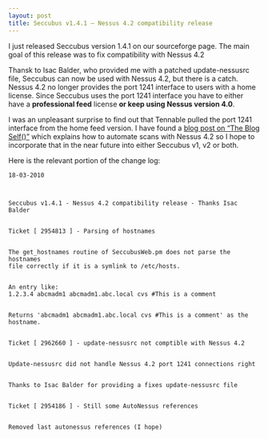 ```yaml
---
layout: post
title: Seccubus v1.4.1 – Nessus 4.2 compatibility release
---
```

I just released Seccubus version 1.4.1 on our sourceforge page. The main goal
of this release was to fix compatibility with Nessus 4.2

Thansk to Isac Balder, who provided me with a patched update-nessusrc file,
Seccubus can now be used with Nessus 4.2, but there is a catch. Nessus 4.2 no
longer provides the port 1241 interface to users with a home license. Since
Seccubus uses the port 1241 interface you have to either have a **professional
feed** license **or keep using Nessus version 4.0**.

I was an unpleasant surprise to find out that Tennable pulled the port 1241
interface from the home feed version. I have found a [blog post on “The Blog
Self()”](http://blog.upbeat.fr/post/407107943/automating-scans-on-nessus-4-2)
which explains how to automate scans with Nessus 4.2 so I hope to incorporate
that in the near future into either Seccubus v1, v2 or both.

Here is the relevant portion of the change log:

    
    
    18-03-2010
    
    
      
    Seccubus v1.4.1 - Nessus 4.2 compatibility release - Thanks Isac Balder
    
    
    Ticket [ 2954813 ] - Parsing of hostnames
    
    
    The get_hostnames routine of SeccubusWeb.pm does not parse the hostnames  
    file correctly if it is a symlink to /etc/hosts.
    
    
    An entry like:  
    1.2.3.4 abcmadm1 abcmadm1.abc.local cvs #This is a comment
    
    
    Returns 'abcmadm1 abcmadm1.abc.local cvs #This is a comment' as the  
    hostname.
    
    
    Ticket [ 2962660 ] - update-nessusrc not comptible with Nessus 4.2
    
    
    Update-nessusrc did not handle Nessus 4.2 port 1241 connections right
    
    
    Thanks to Isac Balder for providing a fixes update-nessusrc file
    
    
    Ticket [ 2954186 ] - Still some AutoNessus references
    
    
    Removed last autonessus references (I hope)

